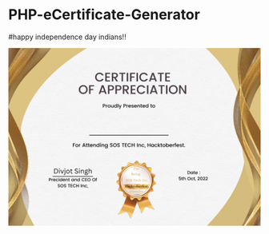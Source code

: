 # PHP-eCertificate-Generator
#happy independence day indians!!

![certificate](https://raw.githubusercontent.com/praveenscience/PHP-eCertificate-Generator/master/empty.png)
